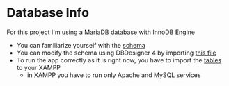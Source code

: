 # Database Info

For this project I'm using a MariaDB database with InnoDB Engine
- You can familiarize yourself with the [schema](database_schema.png)
- You can modify the schema using DBDesigner 4 by importing [this file](ksiega_cytatow_baza.xml)
- To run the app correctly as it is right now, you have to import the [tables](bazaCytaty.sql) to your XAMPP
  - in XAMPP you have to run only Apache and MySQL services